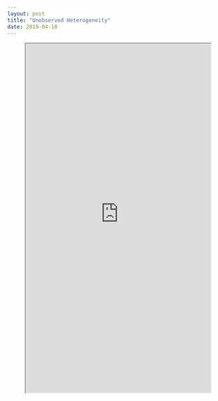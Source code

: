 ```yaml
---
layout: post
title: "Unobserved Heterogeneity"
date: 2019-04-10
---
```



<figure class="video_container">
  <iframe src="https://nbviewer.jupyter.org/github/chrisjohnholiday/chrisjohnholiday.github.io/blob/master/Maternal%20Mortality%20Jupyter%20Notebook.ipynb" width="100%" height="800px" scrolling="yes"> </iframe>
</figure>
